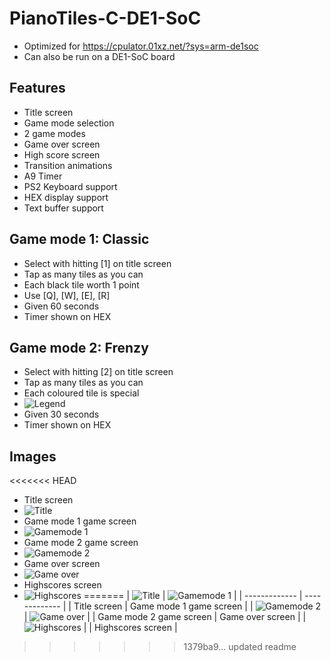 # PianoTiles-C-DE1-SoC
- Optimized for https://cpulator.01xz.net/?sys=arm-de1soc
- Can also be run on a DE1-SoC board
## Features
- Title screen
- Game mode selection
- 2 game modes
- Game over screen
- High score screen
- Transition animations
- A9 Timer
- PS2 Keyboard support
- HEX display support
- Text buffer support
## Game mode 1: Classic
- Select with hitting [1] on title screen
- Tap as many tiles as you can
- Each black tile worth 1 point
- Use [Q], [W], [E], [R]
- Given 60 seconds
- Timer shown on HEX
## Game mode 2: Frenzy
- Select with hitting [2] on title screen
- Tap as many tiles as you can
- Each coloured tile is special
- ![Legend](/assets/legend.png)
- Given 30 seconds
- Timer shown on HEX
## Images
<<<<<<< HEAD
- Title screen
- ![Title](/assets/title.png)
- Game mode 1 game screen
- ![Gamemode 1](/assets/mode1.png)
- Game mode 2 game screen
- ![Gamemode 2](/assets/mode2.png)
- Game over screen
- ![Game over](/assets/gameover.png)
- Highscores screen
- ![Highscores](/assets/highscores.png)
=======
| ![Title](/assets/title.png)  | ![Gamemode 1](/assets/mode1.png) |
| ------------- | ------------- |
| Title screen  |  Game mode 1 game screen |
| ![Gamemode 2](/assets/mode2.png) | ![Game over](/assets/gameover.png) |
| Game mode 2 game screen  | Game over screen  |
| ![Highscores](/assets/highscores.png) | 
| Highscores screen  |

>>>>>>> 1379ba9... updated readme
